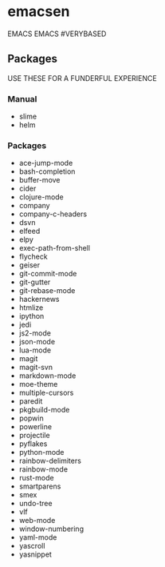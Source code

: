 emacsen
=======

EMACS EMACS #VERYBASED

## Packages ##

USE THESE FOR A FUNDERFUL EXPERIENCE

### Manual ###

- slime
- helm

### Packages ###

- ace-jump-mode
- bash-completion
- buffer-move
- cider
- clojure-mode
- company
- company-c-headers
- dsvn
- elfeed
- elpy
- exec-path-from-shell
- flycheck
- geiser
- git-commit-mode
- git-gutter
- git-rebase-mode
- hackernews
- htmlize
- ipython
- jedi
- js2-mode
- json-mode
- lua-mode
- magit
- magit-svn
- markdown-mode
- moe-theme
- multiple-cursors
- paredit
- pkgbuild-mode
- popwin
- powerline
- projectile
- pyflakes
- python-mode
- rainbow-delimiters
- rainbow-mode
- rust-mode
- smartparens
- smex
- undo-tree
- vlf
- web-mode
- window-numbering
- yaml-mode
- yascroll
- yasnippet
